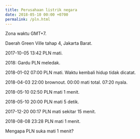 ```yaml
---
title: Perusahaan listrik negara
date: 2018-05-10 00:00 +0700
permalink: /pln.html
---
```


Zona waktu GMT+7.

Daerah Green Ville tahap 4, Jakarta Barat.

2017-10-05 13:42 PLN mati.

2018: Gardu PLN meledak.

2018-01-02 07:00 PLN mati.
Waktu kembali hidup tidak dicatat.

2018-04-03 22:00 brownout.
00:00 mati total.
07:20 nyala.

2018-05-10 02:50 PLN mati 1 menit.

2018-05-10 20:00 PLN mati 5 detik.

2017-12-20 00:17 PLN mati sekitar 15 menit.

2018-08-08 23:28 PLN mati 1 menit.

Mengapa PLN suka mati 1 menit?
